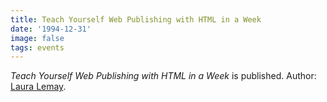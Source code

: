 ```yaml
---
title: Teach Yourself Web Publishing with HTML in a Week
date: '1994-12-31'
image: false
tags: events
---
```


_Teach Yourself Web Publishing with HTML in a Week_ is published. 
Author: [Laura Lemay](/people/laura-lemay).
